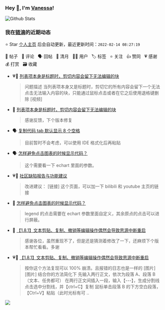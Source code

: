 ### Hey 👋, I'm [Vanessa](http://vanessa.b3log.org/)!

![Github Stats](https://github-readme-stats.vercel.app/api?username=Vanessa219&show_icons=true)

<!--events start -->

### 我在[链滴](https://ld246.com)的近期动态

⭐️ Star [个人主页](https://github.com/Vanessa219/Vanessa219) 后会自动更新，最近更新时间：`2022-02-14 08:27:19`

📝 帖子 &nbsp; 💬 评论 &nbsp; 🗣 回帖 &nbsp; 🌙 清月 &nbsp; 👨‍💻 用户 &nbsp; 🏷️ 标签 &nbsp; ⭐️ 关注 &nbsp; 👍 赞同 &nbsp; 💗 感谢 &nbsp; 💰 打赏 &nbsp; 🗃 收藏

* 💗📝 [列表项本身是标题时，剪切内容会留下无法编辑的块](https://ld246.com/article/1644754858159)

  > 问题描述 当列表项本身又是标题时，剪切它的所有内容会留下一个无法点击无法输入内容的块，只能通过鼠标点击或者在它之后使用退格键删除 [视频]
* 💬 [列表项本身是标题时，剪切内容会留下无法编辑的块](https://ld246.com/article/1644754858159/comment/1644758363593#comments)

  > 感谢反馈，下个版本修复
* 🗣 [复制代码 tab 默认显示 8 个空格](https://ld246.com/article/1644638179775/comment/1644739075846#comments)

  > 目前暂时不会考虑，可以使用 IDE 格式化后再粘贴
* 🗣 [怎样避免点击图表的时候显示代码？](https://ld246.com/article/1644389564433/comment/1644740317014#comments)

  > 这个需要看一下 echart 里面的参数。
* 💗💬 [社区缺陷报告与功能建议](https://ld246.com/article/1438049659432/comment/1644603761925#comments)

  > 改进建议： [链接] 这个页面，可以加一下 bilibili 和 youtube 主页的链接
* 💬 [怎样避免点击图表的时候显示代码？](https://ld246.com/article/1644389564433/comment/1644676542881#comments)

  > legend 的点击需要在 echart 参数里面自定义，其余原点的点击可以进行屏蔽。
* 💬 [【1.8.1】文本剪贴、复制、撤销等编辑操作偶然会导致思源中断重启](https://ld246.com/article/1644637343231/comment/1644670706482#comments)

  > 感谢各位，虽然重现不了，但是还是猜测着修改了一下，还麻烦下个版本帮忙看看。多谢
* 💗💬 [【1.8.1】文本剪贴、复制、撤销等编辑操作偶然会导致思源中断重启](https://ld246.com/article/1644637343231/comment/1644658599217#comments)

  > 按你这个方法复现可以 100% 崩溃。且报错的日志也是一样的 [图片] [图片] 结合你的方法简化下 先输入两行正文，依次为段落 A、段落 B（文本、任务都可） 在两行正文间插入一段，输入【---】，生成分割线 点击选中分割线，并【ctrl+C】复制 鼠标单击段落 B 的下方空白段落，【Ctrl+V】粘贴（此时光标有可 ..


<!--events end -->

<a title="Hits" target="_blank" href="https://github.com/Vanessa219/Vanessa219"><img src="https://hits.b3log.org/Vanessa219/Vanessa219.svg"></a>
